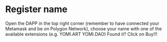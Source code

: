 # Register name

Open the DAPP in the top right corner (remember to have connected your Metamask and be on Polygon Network), choose your name with one of the available extensions (e.g. YOMI.ART YOMI.DAO) Found it? Click on Buy!!!
